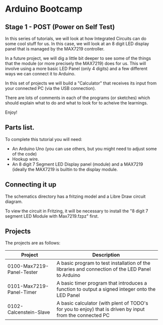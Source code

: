 # Arduino Bootcamp
## Stage 1 - POST (Power on Self Test)

In this series of tutorials, we will look at how Integrated Circuits can
do some cool stuff for us. In this case, we will look at an 8 digit LED display
panel that is managed by the MAX7219 controller.

In a future project, we will dig a little bit deeper to see some of the things that
the module (or more precisely the MAX7219) does for us. This will involve using a
more basic LED Panel (only 4 digits) and a few different ways we can connect it to Arduino.

In this set of projects we will build a "Calculator" that receives its input from your connected PC
(via the USB connection).

There are lots of comments in each of the programs (or sketches) which should explain what to do and what to look
for to acheive the learnings.

Enjoy!


## Parts list.

To complete this tutorial you will need:

* An Arduino Uno (you can use others, but you might need to adjust some of the code)
* Hookup wire.
* An 8 digit 7 Segment LED Display panel (module) and a MAX7219 (ideally the MAX7219 is builtin
  to the display module.


## Connecting it up
The schematics directory has a fritzing model and a Libre Draw circuit diagram.

To view the circuit in Fritzing, it will be necessary to install the "8 digit 7 segment LED Module with Max7219.fzpz" first.

## Projects
The projects are as follows:

|Project|Description|
|-------|-----------|
|0100-Max7219-Panel-Tester|A basic program to test installation of the libraries and connection of the LED Panel to Arduino|
|0101-Max7219-Panel-Timer|A basic timer program that introduces a function to output a signed integer onto the LED Panel|
|0102-Calcenstein-Slave|A basic calculator (with plent of TODO's for you to enjoy) that is driven by input from the connected PC|

